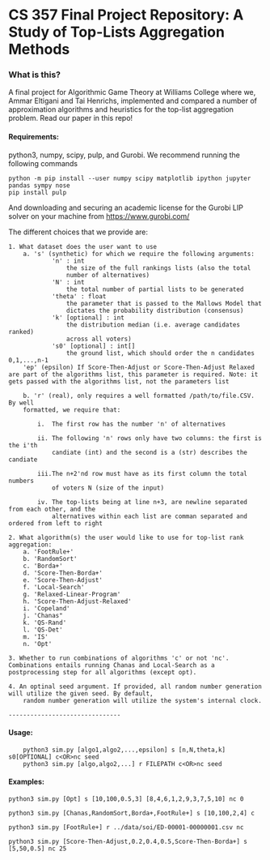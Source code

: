 # CS 357 Final Project Repository: A Study of Top-Lists Aggregation Methods

### What is this?
A final project for Algorithmic Game Theory at Williams College where we, Ammar Eltigani and Tai Henrichs, implemented and compared a number of approximation algorithms and heuristics for the top-list aggregation problem. Read our paper in this repo!
#### Requirements: 
python3, numpy, scipy, pulp, and Gurobi. We recommend running the following commands
	
	python -m pip install --user numpy scipy matplotlib ipython jupyter pandas sympy nose
	pip install pulp
And downloading and securing an academic license for the Gurobi LIP solver on your machine from https://www.gurobi.com/

The different choices that we provide are:

    1. What dataset does the user want to use
        a. 's' (synthetic) for which we require the following arguments:
                'n' : int 
                    the size of the full rankings lists (also the total
                    number of alternatives)
                'N' : int 
                    the total number of partial lists to be generated
                'theta' : float 
                    the parameter that is passed to the Mallows Model that 
                    dictates the probability distribution (consensus)
                'k' [optional] : int 
                    the distribution median (i.e. average candidates ranked)
                    across all voters)
                's0' [optional] : int[]
                    the ground list, which should order the n candidates 0,1,...,n-1
		'ep' (epsilon) If Score-Then-Adjust or Score-Then-Adjust Relaxed are part of the algorithms list, this parameter is required. Note: it gets passed with the algorithms list, not the parameters list

        b. 'r' (real), only requires a well formatted /path/to/file.CSV. By well
        formatted, we require that:

            i.  The first row has the number 'n' of alternatives

            ii. The following 'n' rows only have two columns: the first is the i'th 
                candiate (int) and the second is a (str) describes the candiate

            iii.The n+2'nd row must have as its first column the total numbers
                of voters N (size of the input)
            
            iv. The top-lists being at line n+3, are newline separated from each other, and the
                alternatives within each list are comman separated and ordered from left to right

    2. What algorithm(s) the user would like to use for top-list rank aggregation:
        a. 'FootRule+'
        b. 'RandomSort'
        c. 'Borda+'
        d. 'Score-Then-Borda+'
        e. 'Score-Then-Adjust'
        f. 'Local-Search'
        g. 'Relaxed-Linear-Program'
        h. 'Score-Then-Adjust-Relaxed'
        i. 'Copeland'
        j. 'Chanas"
        k. 'QS-Rand'
        l. 'QS-Det'
        m. 'IS'
        n. 'Opt'
        
	3. Whether to run combinations of algorithms 'c' or not 'nc'. Combinations entails running Chanas and Local-Search as a postprocessing step for all algorithms (except opt).
	
    4. An optinal seed argument. If provided, all random number generation will utilize the given seed. By default, 
        random number generation will utilize the system's internal clock. 

    -------------------------------

#### Usage: 

		python3 sim.py [algo1,algo2,...,epsilon] s [n,N,theta,k] s0[OPTIONAL] c<OR>nc seed
		python3 sim.py [algo,algo2,...] r FILEPATH c<OR>nc seed

#### Examples:

    python3 sim.py [Opt] s [10,100,0.5,3] [8,4,6,1,2,9,3,7,5,10] nc 0

    python3 sim.py [Chanas,RandomSort,Borda+,FootRule+] s [10,100,2,4] c

    python3 sim.py [FootRule+] r ../data/soi/ED-00001-00000001.csv nc

    python3 sim.py [Score-Then-Adjust,0.2,0.4,0.5,Score-Then-Borda+] s [5,50,0.5] nc 25

